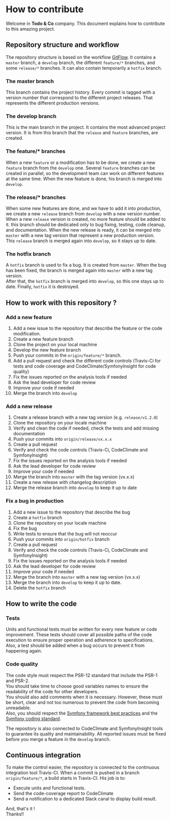 # How to contribute

Welcome in **Todo & Co** company. This document explains how to contribute to this amazing
project.

## Repository structure and workflow
The repository structure is based on the workflow
[GitFlow](https://www.atlassian.com/fr/git/tutorials/comparing-workflows/gitflow-workflow#:~:text=Le%20workflow%20Gitflow%20global%20est,cr%C3%A9%C3%A9es%20%C3%A0%20partir%20de%20develop).
It contains a `master` branch, a `develop` branch, the different `feature/*` branches, and
some `release/*` branches. It can also contain temporarily a `hotfix` branch.

### The master branch
This branch contains the project history. Every commit is tagged with a version number that
correspond to the different project releases. That represents the different production versions.

### The develop branch
This is the main branch in the project. It contains the most advanced project version.
It is from this branch that the `release` and `feature` branches, are created.

### The feature/* branches
When a new `feature` or a modification has to be done, we create a new `feature` branch from
the `develop` one. Several `feature` branches can be created in parallel, so the development
team can work on different features at the same time. When the new feature is done, his branch
is merged into `develop`.

### The release/* branches
When some new features are done, and we have to add it into production, we create a new `release`
branch from `develop` with a new version number. When a new `release` version is created, no more
feature should be added to it. this branch should be dedicated only to bug fixing, testing, code
cleanup, and documentation. When the new release is ready, it can be merged into `master` with a
new tag version that represent a new production version.  
This `release` branch is merged again into `develop`, so it stays up to date.

### The hotfix branch
A `hotfix` branch is used to fix a bug. It is created from `master`. When the bug has been fixed,
the branch is merged again into `master` with a new tag version.  
After that, the `hotfix` branch is merged into `develop`, so this one stays up to date.
Finally, `hotfix` it is destroyed.

## How to work with this repository ?

### Add a new feature

1. Add a new issue to the repository that describe the feature or the code modification.
1. Create a new feature branch
1. Clone the project on your local machine
1. Develop the new feature branch
1. Push your commits in the `origin/feature/*` branch.
1. Add a pull request and check the different code controls (Travis-Ci for tests and code
   coverage and CodeClimate/SymfonyInsight for code quality)
1. Fix the issues reported on the analysis tools if needed
1. Ask the lead developer for code review
1. Improve your code if needed 
1. Merge the branch into `develop`

### Add a new release

1. Create a release branch with a new tag version (e.g. `release/v1.2.0`)
1. Clone the repository on your locale machine
1. Verify and clean the code if needed, check the tests and add missing documentation
1. Push your commits into `origin/release/vx.x.x`
1. Create a pull request 
1. Verify and check the code controls (Travis-Ci, CodeClimate and SymfonyInsight)
1. Fix the issues reported on the analysis tools if needed
1. Ask the lead developer for code review
1. Improve your code if needed
1. Merge the branch into `master` with the tag version (vx.x.x)
1. Create a new release with changelog description
1. Merge the release branch into `develop` to keep it up to date

### Fix a bug in production

1. Add a new issue to the repository that describe the bug
1. Create a `hotfix` branch
1. Clone the repository on your locale machine
1. Fix the bug
1. Write tests to ensure that the bug will not reoccur
1. Push your commits into `origin/hotfix` branch
1. Create a pull request
1. Verify and check the code controls (Travis-Ci, CodeClimate and SymfonyInsight)
1. Fix the issues reported on the analysis tools if needed
1. Ask the lead developer for code review
1. Improve your code if needed
1. Merge the branch into `master` with a new tag version (vx.x.x)
1. Merge the branch into `develop` to keep it up to date.
1. Delete the `hotfix` branch

## How to write the code

### Tests

Units and functional tests must be written for every new feature or code improvement. These tests
should cover all possible paths of the code execution to ensure proper operation and adherence to
specifications.  
Also, a test should be added when a bug occurs to prevent it from happening again.

### Code quality

The code style must respect the PSR-12 standard that include the PSR-1 and PSR-2.  
You should take time to choose good variables names to ensure the readability of the code for
other developers.  
You should also add comments when it is necessary. However, these must be short, clear and not
too numerous to prevent the code from becoming unreadable.  
Also, you should respect the [Symfony framework best practices](https://symfony.com/doc/4.4/best_practices.html)
and the [Symfony coding standard](https://symfony.com/doc/4.4/contributing/code/standards.html).

The repository is also connected to CodeClimate and SymfonyInsight tools to guarantee its quality
and maintainability. All reported issues must be fixed before you merge a feature in the
`develop` branch.

## Continuous integration

To make the control easier, the repository is connected to the continuous integration tool
Travis-CI. When a commit is pushed in a branch `origin/feature/*`, a build starts in Travis-CI.
His job is to:
- Execute units and functional tests.
- Send the code-coverage report to CodeClimate
- Send a notification to a dedicated Slack canal to display build result.

And, that's it !  
Thanks!!
